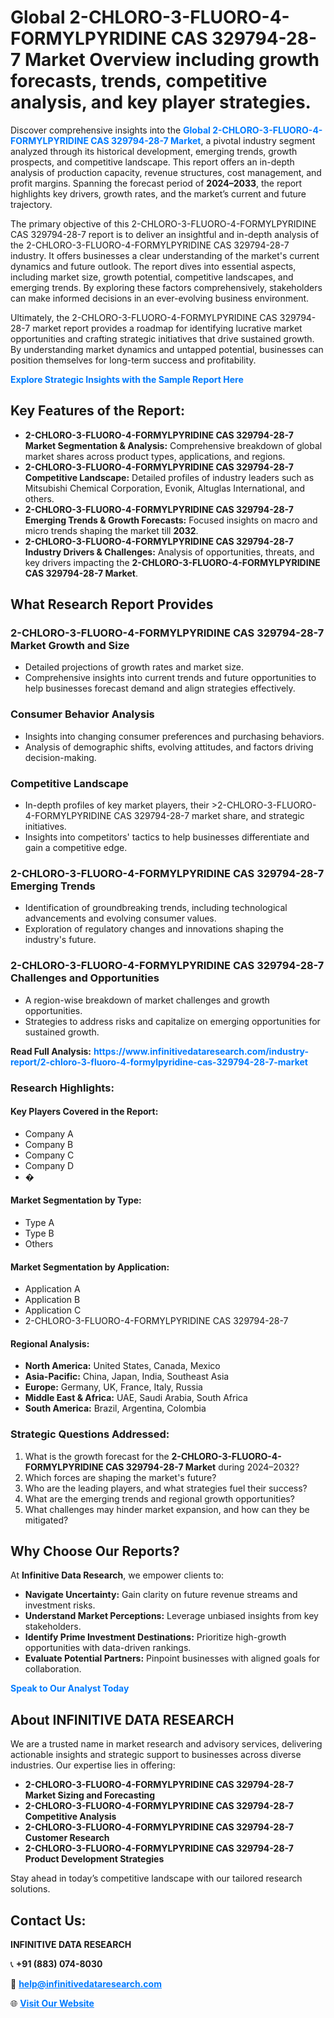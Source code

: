 <h1>Global 2-CHLORO-3-FLUORO-4-FORMYLPYRIDINE CAS 329794-28-7 Market Overview including growth forecasts, trends, competitive analysis, and key player strategies.</h1>
<p>
Discover comprehensive insights into the 
<a href="https://www.infinitivedataresearch.com/industry-report/2-chloro-3-fluoro-4-formylpyridine-cas-329794-28-7-market" rel="dofollow" style="color: #007BFF; text-decoration: none;"><strong>Global 2-CHLORO-3-FLUORO-4-FORMYLPYRIDINE CAS 329794-28-7 Market</strong></a>, a pivotal industry segment analyzed through its historical development, emerging trends, growth prospects, and competitive landscape. This report offers an in-depth analysis of production capacity, revenue structures, cost management, and profit margins. Spanning the forecast period of <strong>2024–2033</strong>, the report highlights key drivers, growth rates, and the market’s current and future trajectory.
</p>
<p>
The primary objective of this 2-CHLORO-3-FLUORO-4-FORMYLPYRIDINE CAS 329794-28-7 report is to deliver an insightful and in-depth analysis of the 2-CHLORO-3-FLUORO-4-FORMYLPYRIDINE CAS 329794-28-7 industry. It offers businesses a clear understanding of the market's current dynamics and future outlook. The report dives into essential aspects, including market size, growth potential, competitive landscapes, and emerging trends. By exploring these factors comprehensively, stakeholders can make informed decisions in an ever-evolving business environment.
</p>
<p>
Ultimately, the 2-CHLORO-3-FLUORO-4-FORMYLPYRIDINE CAS 329794-28-7 market report provides a roadmap for identifying lucrative market opportunities and crafting strategic initiatives that drive sustained growth. By understanding market dynamics and untapped potential, businesses can position themselves for long-term success and profitability.
</p>
<p>
<a href="https://www.infinitivedataresearch.com/request-sample/reportId=112713" style="color: #007BFF; text-decoration: none;"><strong>Explore Strategic Insights with the Sample Report Here</strong></a>
</p>

<h2>Key Features of the Report:</h2>
<ul>
<li><strong>2-CHLORO-3-FLUORO-4-FORMYLPYRIDINE CAS 329794-28-7 Market Segmentation & Analysis:</strong> Comprehensive breakdown of global market shares across product types, applications, and regions.</li>
<li><strong>2-CHLORO-3-FLUORO-4-FORMYLPYRIDINE CAS 329794-28-7 Competitive Landscape:</strong> Detailed profiles of industry leaders such as Mitsubishi Chemical Corporation, Evonik, Altuglas International, and others.</li>
<li><strong>2-CHLORO-3-FLUORO-4-FORMYLPYRIDINE CAS 329794-28-7 Emerging Trends & Growth Forecasts:</strong> Focused insights on macro and micro trends shaping the market till <strong>2032</strong>.</li>
<li><strong>2-CHLORO-3-FLUORO-4-FORMYLPYRIDINE CAS 329794-28-7 Industry Drivers & Challenges:</strong> Analysis of opportunities, threats, and key drivers impacting the <strong>2-CHLORO-3-FLUORO-4-FORMYLPYRIDINE CAS 329794-28-7 Market</strong>.</li>
</ul>

<h2>What Research Report Provides</h2>
<h3>2-CHLORO-3-FLUORO-4-FORMYLPYRIDINE CAS 329794-28-7 Market Growth and Size</h3>
<ul>
<li>Detailed projections of growth rates and market size.</li>
<li>Comprehensive insights into current trends and future opportunities to help businesses forecast demand and align strategies effectively.</li>
</ul>

<h3>Consumer Behavior Analysis</h3>
<ul>
<li>Insights into changing consumer preferences and purchasing behaviors.</li>
<li>Analysis of demographic shifts, evolving attitudes, and factors driving decision-making.</li>
</ul>

<h3>Competitive Landscape</h3>
<ul>
<li>In-depth profiles of key market players, their >2-CHLORO-3-FLUORO-4-FORMYLPYRIDINE CAS 329794-28-7 market share, and strategic initiatives.</li>
<li>Insights into competitors' tactics to help businesses differentiate and gain a competitive edge.</li>
</ul>

<h3>2-CHLORO-3-FLUORO-4-FORMYLPYRIDINE CAS 329794-28-7 Emerging Trends</h3>
<ul>
<li>Identification of groundbreaking trends, including technological advancements and evolving consumer values.</li>
<li>Exploration of regulatory changes and innovations shaping the industry's future.</li>
</ul>

<h3>2-CHLORO-3-FLUORO-4-FORMYLPYRIDINE CAS 329794-28-7 Challenges and Opportunities</h3>
<ul>
<li>A region-wise breakdown of market challenges and growth opportunities.</li>
<li>Strategies to address risks and capitalize on emerging opportunities for sustained growth.</li>
</ul>
<p><strong>Read Full Analysis:</strong> <a href="https://www.infinitivedataresearch.com/industry-report/2-chloro-3-fluoro-4-formylpyridine-cas-329794-28-7-market" rel="dofollow" style="color: #007BFF; text-decoration: none;"><strong>https://www.infinitivedataresearch.com/industry-report/2-chloro-3-fluoro-4-formylpyridine-cas-329794-28-7-market</strong></a></p>
<h3>Research Highlights:</h3>
<h4>Key Players Covered in the Report:</h4>
<ul><li>Company A</li><li>Company B</li><li>Company C</li><li>Company D</li><li>�</li></ul>
<h4>Market Segmentation by Type:</h4>
<ul><li>Type A</li><li>Type B</li><li>Others</li></ul>
<h4>Market Segmentation by Application:</h4>
<ul><li>Application A</li><li>Application B</li><li>Application C</li><li>2-CHLORO-3-FLUORO-4-FORMYLPYRIDINE CAS 329794-28-7</li></ul>

<h4>Regional Analysis:</h4>
<ul>
<li><strong>North America:</strong> United States, Canada, Mexico</li>
<li><strong>Asia-Pacific:</strong> China, Japan, India, Southeast Asia</li>
<li><strong>Europe:</strong> Germany, UK, France, Italy, Russia</li>
<li><strong>Middle East & Africa:</strong> UAE, Saudi Arabia, South Africa</li>
<li><strong>South America:</strong> Brazil, Argentina, Colombia</li>
</ul>

<h3>Strategic Questions Addressed:</h3>
<ol>
<li>What is the growth forecast for the <strong>2-CHLORO-3-FLUORO-4-FORMYLPYRIDINE CAS 329794-28-7 Market</strong> during 2024–2032?</li>
<li>Which forces are shaping the market's future?</li>
<li>Who are the leading players, and what strategies fuel their success?</li>
<li>What are the emerging trends and regional growth opportunities?</li>
<li>What challenges may hinder market expansion, and how can they be mitigated?</li>
</ol>

<h2>Why Choose Our Reports?</h2>
<p>At <strong>Infinitive Data Research</strong>, we empower clients to:</p>
<ul>
<li><strong>Navigate Uncertainty:</strong> Gain clarity on future revenue streams and investment risks.</li>
<li><strong>Understand Market Perceptions:</strong> Leverage unbiased insights from key stakeholders.</li>
<li><strong>Identify Prime Investment Destinations:</strong> Prioritize high-growth opportunities with data-driven rankings.</li>
<li><strong>Evaluate Potential Partners:</strong> Pinpoint businesses with aligned goals for collaboration.</li>
</ul>
<p><a href="https://www.infinitivedataresearch.com/industry-report/2-chloro-3-fluoro-4-formylpyridine-cas-329794-28-7-market" rel="dofollow" style="color: #007BFF; text-decoration: none;"><strong>Speak to Our Analyst Today</strong></a></p>

<h2>About INFINITIVE DATA RESEARCH</h2>
<p>We are a trusted name in market research and advisory services, delivering actionable insights and strategic support to businesses across diverse industries. Our expertise lies in offering:</p>
<ul>
<li><strong>2-CHLORO-3-FLUORO-4-FORMYLPYRIDINE CAS 329794-28-7 Market Sizing and Forecasting</strong></li>
<li><strong>2-CHLORO-3-FLUORO-4-FORMYLPYRIDINE CAS 329794-28-7 Competitive Analysis</strong></li>
<li><strong>2-CHLORO-3-FLUORO-4-FORMYLPYRIDINE CAS 329794-28-7 Customer Research</strong></li>
<li><strong>2-CHLORO-3-FLUORO-4-FORMYLPYRIDINE CAS 329794-28-7 Product Development Strategies</strong></li>
</ul>
<p>Stay ahead in today’s competitive landscape with our tailored research solutions.</p>

<h2>Contact Us:</h2>
<p><strong>INFINITIVE DATA RESEARCH</strong></p>
<p>📞 <strong>+91 (883) 074-8030</strong></p>
<p>📧 <strong><a href="mailto:help@infinitivedataresearch.com" style="color: #007BFF;">help@infinitivedataresearch.com</a></strong></p>
<p>🌐 <strong><a href="https://www.infinitivedataresearch.com" rel="dofollow" style="color: #007BFF;">Visit Our Website</a></strong></p>